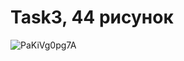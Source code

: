 # Task3, 44 рисунок
![PaKiVg0pg7A](https://user-images.githubusercontent.com/72442702/102022097-91c59a80-3d95-11eb-9b5d-a19098ff21f3.jpg)
